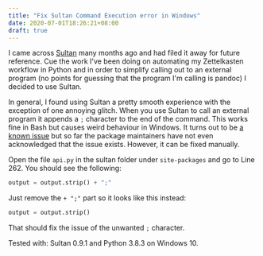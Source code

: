 ```yaml
---
title: "Fix Sultan Command Execution error in Windows"
date: 2020-07-01T18:26:21+08:00
draft: true
---
```


I came across [Sultan](https://sultan.readthedocs.io/en/latest/) many months ago and had filed it away for future reference. Cue the work I've been doing on automating my Zettelkasten workflow in Python and in order to simplify calling out to an external program (no points for guessing that the program I'm calling is pandoc) I decided to use Sultan.

In general, I found using Sultan a pretty smooth experience with the exception of one annoying glitch. When you use Sultan to call an external program it appends a `;` character to the end of the command. This works fine in Bash but causes weird behaviour in Windows. It turns out to be [a known issue](https://github.com/aeroxis/sultan/issues/64) but so far the package maintainers have not even acknowledged that the issue exists. However, it can be fixed manually.

Open the file `api.py` in the sultan folder under `site-packages` and go to Line 262. You should see the following:

```python
output = output.strip() + ";"
```

Just remove the `+ ";"` part so it looks like this instead:

```python
output = output.strip()
```

That should fix the issue of the unwanted `;` character.

Tested with: Sultan 0.9.1 and Python 3.8.3 on Windows 10.
